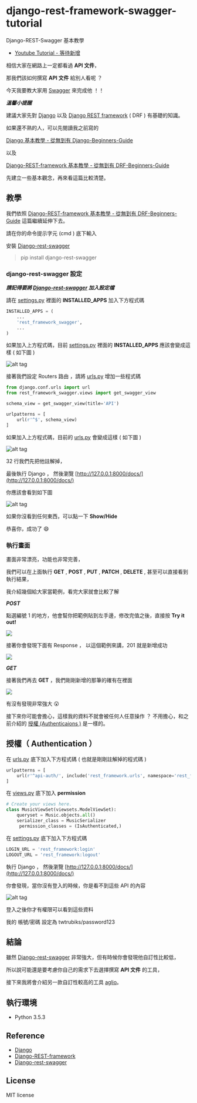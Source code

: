 # django-rest-framework-swagger-tutorial

 Django-REST-Swagger 基本教學

* [Youtube Tutorial - 等待新增]()

相信大家在網路上一定都看過 **API 文件**，

那我們該如何撰寫 **API 文件** 給別人看呢 ？

今天我要教大家用 [Swagger](https://github.com/marcgibbons/django-rest-swagger) 來完成他 ！！

***溫馨小提醒***

建議大家先對 [Django](https://github.com/django/django) 以及 [Django REST framework](http://www.django-rest-framework.org/) ( DRF ) 有基礎的知識。

如果還不熟的人，可以先閱讀我之前寫的

[Django 基本教學 - 從無到有 Django-Beginners-Guide](https://github.com/twtrubiks/django-tutorial)

以及

[Django-REST-framework 基本教學 - 從無到有 DRF-Beginners-Guide](https://github.com/twtrubiks/django-rest-framework-tutorial)

先建立一些基本觀念，再來看這篇比較清楚。

## 教學

我們依照 [Django-REST-framework 基本教學 - 從無到有 DRF-Beginners-Guide](https://github.com/twtrubiks/django-rest-framework-tutorial) 這篇繼續延伸下去。

請在你的命令提示字元 (cmd ) 底下輸入

安裝 [Django-rest-swagger](https://github.com/marcgibbons/django-rest-swagger)
>pip install django-rest-swagger

### django-rest-swagger 設定

***請記得要將 [Django-rest-swagger](https://github.com/marcgibbons/django-rest-swagger) 加入設定檔***

請在 [settings.py](https://github.com/twtrubiks/django_rest_framework_swagger_tutorial/blob/master/django_rest_framework_swagger_tutorial/settings.py) 裡面的 **INSTALLED_APPS** 加入下方程式碼

```python
INSTALLED_APPS = (
    ...
    'rest_framework_swagger',
    ...
)
```

如果加入上方程式碼，目前 [settings.py](https://github.com/twtrubiks/django_rest_framework_swagger_tutorial/blob/master/django_rest_framework_swagger_tutorial/settings.py) 裡面的 **INSTALLED_APPS** 應該會變成這樣 ( 如下圖 )

![alt tag](http://i.imgur.com/7wmx3jp.png)

接著我們設定 Routers 路由 ，請將 [urls.py](https://github.com/twtrubiks/django_rest_framework_swagger_tutorial/blob/master/django_rest_framework_swagger_tutorial/urls.py) 增加一些程式碼

```python
from django.conf.urls import url
from rest_framework_swagger.views import get_swagger_view

schema_view = get_swagger_view(title='API')

urlpatterns = [
    url(r'^$', schema_view)
]
```

如果加入上方程式碼，目前的 [urls.py](https://github.com/twtrubiks/django_rest_framework_swagger_tutorial/blob/master/django_rest_framework_swagger_tutorial/urls.py) 會變成這樣  ( 如下圖 )

![alt tag](http://i.imgur.com/y0qsmMi.png)

32 行我們先把他註解掉，

最後執行 Django ， 然後瀏覽   [http://127.0.0.1:8000/docs/](http://127.0.0.1:8000/docs/)

你應該會看到如下圖

![alt tag](http://i.imgur.com/qY9pz8N.png)

如果你沒看到任何東西，可以點一下 **Show/Hide**

恭喜你，成功了 :smile:

### 執行畫面

畫面非常漂亮，功能也非常完善，

我們可以在上面執行 **GET** , **POST** , **PUT** , **PATCH** , **DELETE** , 甚至可以直接看到執行結果，

我介紹幾個給大家當範例，看完大家就會比較了解

 ***POST***

點選編號 1 的地方，他會幫你把範例貼到左手邊，修改完值之後，直接按 **Try it out!**

![](http://i.imgur.com/RtDc29v.png)

接著你會發現下面有 Response ， 以這個範例來講，201 就是新增成功

![](http://i.imgur.com/y0tSltJ.png)

 ***GET***

 接著我們再去  **GET** ，我們剛剛新增的那筆的確有在裡面

![](http://i.imgur.com/rKf0KdN.png)

有沒有發現非常強大 :open_mouth:

接下來你可能會擔心，這樣我的資料不就會被任何人任意操作 ？ 不用擔心，和之前介紹的 [授權 (Authenticaions )](https://github.com/twtrubiks/django-rest-framework-tutorial#%E6%8E%88%E6%AC%8A-authenticaions-) 是一樣的。

## 授權（ Authentication ）

在 [urls.py](https://github.com/twtrubiks/django_rest_framework_swagger_tutorial/blob/master/django_rest_framework_swagger_tutorial/urls.py) 底下加入下方程式碼  ( 也就是剛剛註解掉的程式碼 )

```python
urlpatterns = [
    url(r'^api-auth/', include('rest_framework.urls', namespace='rest_framework'))
]
```

在 [views.py](https://github.com/twtrubiks/django_rest_framework_swagger_tutorial/blob/master/musics/views.py) 底下加入  **permission**

```python
# Create your views here.
class MusicViewSet(viewsets.ModelViewSet):
    queryset = Music.objects.all()
    serializer_class = MusicSerializer
     permission_classes = (IsAuthenticated,)
```

在 [settings.py](https://github.com/twtrubiks/django_rest_framework_swagger_tutorial/blob/master/django_rest_framework_swagger_tutorial/settings.py) 底下加入下方程式碼

```python
LOGIN_URL = 'rest_framework:login'
LOGOUT_URL = 'rest_framework:logout'
```

執行 Django ， 然後瀏覽    [http://127.0.0.1:8000/docs/](http://127.0.0.1:8000/docs/)

你會發現，當你沒有登入的時候，你是看不到這些 API 的內容

![alt tag](http://i.imgur.com/b3rbEZw.png)

登入之後你才有權限可以看到這些資料

我的 帳號/密碼 設定為 twtrubiks/password123

## 結論

雖然  [Django-rest-swagger](https://github.com/marcgibbons/django-rest-swagger) 非常強大，但有時候你會發現他自訂性比較低，

所以說可能還是要考慮你自己的需求下去選擇撰寫 **API 文件** 的工具，

接下來我將會介紹另一款自訂性較高的工具 [aglio](https://github.com/danielgtaylor/aglio)。

## 執行環境

* Python 3.5.3

## Reference

* [Django](https://www.djangoproject.com/)
* [Django-REST-framework](http://www.django-rest-framework.org/)
* [Django-rest-swagger](https://github.com/marcgibbons/django-rest-swagger)

## License

MIT license
